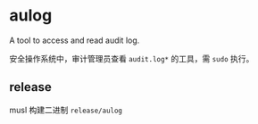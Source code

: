 # aulog
A tool to access and read audit log.

安全操作系统中，审计管理员查看 `audit.log*` 的工具，需 `sudo` 执行。

## release

musl 构建二进制 `release/aulog` 
